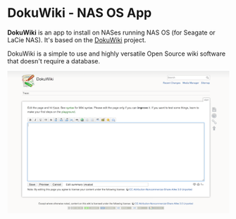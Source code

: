 DokuWiki - NAS OS App
==================================

**DokuWiki** is an app to install on NASes running NAS OS (for Seagate or LaCie NAS).
It's based on the [DokuWiki](http://liftoffsoftware.com/Products/GateOne) project.

DokuWiki is a simple to use and highly versatile Open Source wiki software that doesn't require a database.

![Alt text](com.djailla.dokuwiki/resources/screenshots/en/screenshot-1.png?raw=true "Screenshot")
